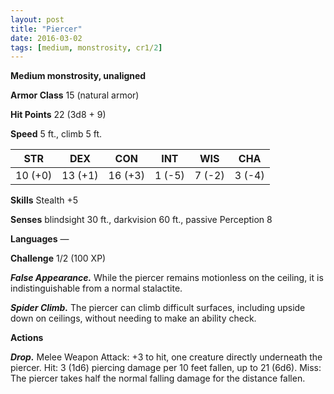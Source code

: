 ```yaml
---
layout: post
title: "Piercer"
date: 2016-03-02
tags: [medium, monstrosity, cr1/2]
---
```


**Medium monstrosity, unaligned**

**Armor Class** 15 (natural armor)

**Hit Points** 22 (3d8 + 9)

**Speed** 5 ft., climb 5 ft.

|   STR   |   DEX   |   CON   |   INT   |   WIS   |   CHA   |
|:-----:|:-----:|:-----:|:-----:|:-----:|:-----:|
| 10 (+0) | 13 (+1) | 16 (+3) | 1 (-5) | 7 (-2) | 3 (-4) |

**Skills** Stealth +5

**Senses** blindsight 30 ft., darkvision 60 ft., passive Perception 8

**Languages** —

**Challenge** 1/2 (100 XP)

***False Appearance.*** While the piercer remains motionless on the ceiling, it is indistinguishable from a normal stalactite.

***Spider Climb.*** The piercer can climb difficult surfaces, including upside down on ceilings, without needing to make an ability check.

**Actions**

***Drop.*** Melee Weapon Attack: +3 to hit, one creature directly underneath the piercer. Hit: 3 (1d6) piercing damage per 10
feet fallen, up to 21 (6d6). Miss: The piercer takes half the normal falling damage for the distance fallen.
